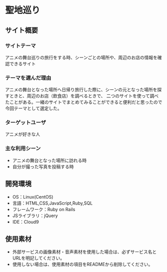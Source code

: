 # 聖地巡り

## サイト概要
### サイトテーマ
アニメの舞台巡りの旅行をする時、シーンごとの場所や、周辺のお店の情報を確認できるサイト

### テーマを選んだ理由
アニメの舞台となった場所へ日帰り旅行した際に、シーンの元となった場所を探すときと、周辺のお店（飲食店）を調べるときで、
二つのサイトを使って調べたことがある。一緒のサイトでまとめてみることができると便利だと思ったので今回テーマとして選定した。

### ターゲットユーザ
アニメが好きな人

### 主な利用シーン
- アニメの舞台となった場所に訪れる時
- 自分が撮った写真を投稿する時

## 開発環境
- OS：Linux(CentOS)
- 言語：HTML,CSS,JavaScript,Ruby,SQL
- フレームワーク：Ruby on Rails
- JSライブラリ：jQuery
- IDE：Cloud9

## 使用素材
- 外部サービスの画像素材・音声素材を使用した場合は、必ずサービス名とURLを明記してください。
- 使用しない場合は、使用素材の項目をREADMEから削除してください。